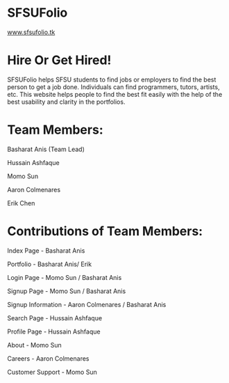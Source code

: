 # SFSUFolio

www.sfsufolio.tk
# Hire Or Get Hired!
SFSUFolio helps SFSU students to find jobs or employers to find the best person
to get a job done. Individuals can find programmers, tutors, artists, etc. This website helps people to find
the best fit easily with the help of the best usability and clarity in the portfolios.

# Team Members:

Basharat Anis (Team Lead)

Hussain Ashfaque

Momo Sun

Aaron Colmenares

Erik Chen

# Contributions of Team Members:

Index Page - Basharat Anis

Portfolio - Basharat Anis/ Erik

Login Page - Momo Sun / Basharat Anis

Signup Page - Momo Sun / Basharat Anis

Signup Information - Aaron Colmenares / Basharat Anis

Search Page - Hussain Ashfaque

Profile Page - Hussain Ashfaque

About - Momo Sun

Careers - Aaron Colmenares

Customer Support - Momo Sun







